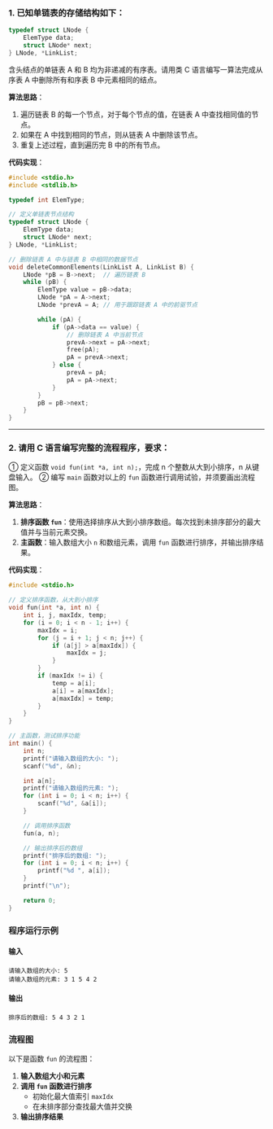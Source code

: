 
### 1. 已知单链表的存储结构如下：
   ```c
   typedef struct LNode {
       ElemType data;
       struct LNode* next;
   } LNode, *LinkList;
   ```
   含头结点的单链表 A 和 B 均为非递减的有序表。请用类 C 语言编写一算法完成从序表 A 中删除所有和序表 B 中元素相同的结点。

**算法思路**：

1. 遍历链表 B 的每一个节点，对于每个节点的值，在链表 A 中查找相同值的节点。
2. 如果在 A 中找到相同的节点，则从链表 A 中删除该节点。
3. 重复上述过程，直到遍历完 B 中的所有节点。

**代码实现**：

```c
#include <stdio.h>
#include <stdlib.h>

typedef int ElemType;

// 定义单链表节点结构
typedef struct LNode {
    ElemType data;
    struct LNode* next;
} LNode, *LinkList;

// 删除链表 A 中与链表 B 中相同的数据节点
void deleteCommonElements(LinkList A, LinkList B) {
    LNode *pB = B->next;  // 遍历链表 B
    while (pB) {
        ElemType value = pB->data;
        LNode *pA = A->next;
        LNode *prevA = A; // 用于跟踪链表 A 中的前驱节点

        while (pA) {
            if (pA->data == value) {
                // 删除链表 A 中当前节点
                prevA->next = pA->next;
                free(pA);
                pA = prevA->next;
            } else {
                prevA = pA;
                pA = pA->next;
            }
        }
        pB = pB->next;
    }
}
```

---

### 2. 请用 C 语言编写完整的流程程序，要求：
   ① 定义函数 `void fun(int *a, int n);`，完成 n 个整数从大到小排序，n 从键盘输入。
   ② 编写 `main` 函数对以上的 `fun` 函数进行调用试验，并须要画出流程图。

**算法思路**：

1. **排序函数 `fun`**：使用选择排序从大到小排序数组。每次找到未排序部分的最大值并与当前元素交换。
2. **主函数**：输入数组大小 `n` 和数组元素，调用 `fun` 函数进行排序，并输出排序结果。

**代码实现**：

```c
#include <stdio.h>

// 定义排序函数，从大到小排序
void fun(int *a, int n) {
    int i, j, maxIdx, temp;
    for (i = 0; i < n - 1; i++) {
        maxIdx = i;
        for (j = i + 1; j < n; j++) {
            if (a[j] > a[maxIdx]) {
                maxIdx = j;
            }
        }
        if (maxIdx != i) {
            temp = a[i];
            a[i] = a[maxIdx];
            a[maxIdx] = temp;
        }
    }
}

// 主函数，测试排序功能
int main() {
    int n;
    printf("请输入数组的大小: ");
    scanf("%d", &n);

    int a[n];
    printf("请输入数组的元素: ");
    for (int i = 0; i < n; i++) {
        scanf("%d", &a[i]);
    }

    // 调用排序函数
    fun(a, n);

    // 输出排序后的数组
    printf("排序后的数组: ");
    for (int i = 0; i < n; i++) {
        printf("%d ", a[i]);
    }
    printf("\n");

    return 0;
}
```

### 程序运行示例

#### 输入
```
请输入数组的大小: 5
请输入数组的元素: 3 1 5 4 2
```

#### 输出
```
排序后的数组: 5 4 3 2 1
```

### 流程图

以下是函数 `fun` 的流程图：

1. **输入数组大小和元素**
2. **调用 `fun` 函数进行排序**
   - 初始化最大值索引 `maxIdx`
   - 在未排序部分查找最大值并交换
3. **输出排序结果**
